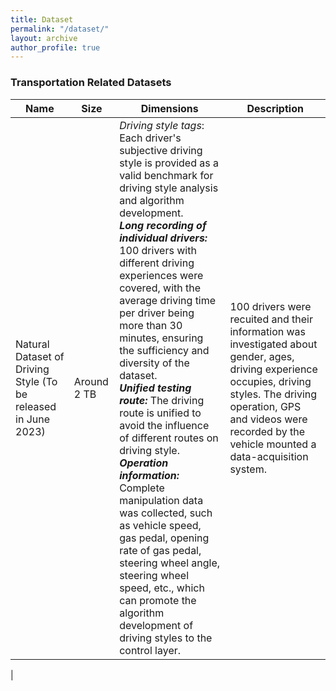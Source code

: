 ```yaml
---
title: Dataset
permalink: "/dataset/"
layout: archive
author_profile: true
---
```


### Transportation Related Datasets

| Name                    | Size        | Dimensions                                                                                                                                                                            | Description                                                                                            |
|-------------------------|-------------|---------------------------------------------------------------------------------------------------------------------------------------------------------------------------------------|--------------------------------------------------------------------------------------------------------|
| Natural Dataset of Driving Style (To be released in June 2023) | Around 2 TB | _Driving style tags_: Each driver's subjective driving style is provided as a valid benchmark for driving style analysis and algorithm development. <br>  ***Long recording of individual drivers:*** 100 drivers with different driving experiences were covered, with the average driving time per driver being more than 30 minutes, ensuring the sufficiency and diversity of the dataset.  <br>  ***Unified testing route:*** The driving route is unified to avoid the influence of different routes on driving style.  <br>  ***Operation information:*** Complete manipulation data was collected, such as vehicle speed, gas pedal, opening rate of gas pedal, steering wheel angle, steering wheel speed, etc., which can promote the algorithm development of driving styles to the control layer.| 100 drivers were recuited and their information was investigated about gender, ages, driving experience occupies, driving styles. The driving operation, GPS and videos were recorded by the vehicle mounted a data-acquisition system.  |
| 
